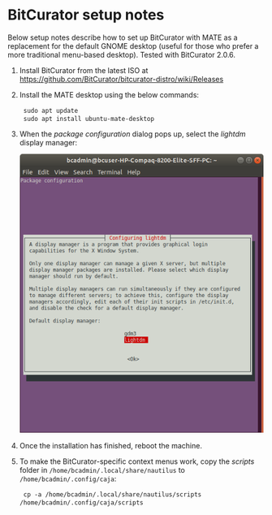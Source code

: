 # BitCurator setup notes

Below setup notes describe how to set up BitCurator with MATE as a replacement for the default GNOME desktop (useful for those who prefer a more traditional menu-based desktop). Tested with BitCurator 2.0.6.

1. Install BitCurator from the latest ISO at <https://github.com/BitCurator/bitcurator-distro/wiki/Releases>

2. Install the MATE desktop using the below commands:

        sudo apt update
        sudo apt install ubuntu-mate-desktop

3. When the *package configuration* dialog pops up, select the *lightdm* display manager:

    ![](./img/display-lightdm.png)

4. Once the installation has finished, reboot the machine.

6. To make the BitCurator-specific context menus work, copy the *scripts* folder in `/home/bcadmin/.local/share/nautilus` to `/home/bcadmin/.config/caja`:

        cp -a /home/bcadmin/.local/share/nautilus/scripts /home/bcadmin/.config/caja/scripts
